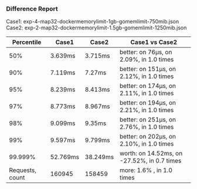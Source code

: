 ### Difference Report
Case1: exp-4-map32-dockermemorylimit-1gb-gomemlimit-750mib.json
Case2: exp-2-map32-dockermemorylimit-1.5gb-gomemlimit-1250mib.json

|Percentile|Case1|Case2|Case1 vs Case2|
|---|---|---|---|
|50%|3.639ms|3.715ms|better: on 76µs, on 2.09%, in 1.0 times |
|90%|7.119ms|7.27ms|better: on 151µs, on 2.12%, in 1.0 times |
|95%|8.239ms|8.413ms|better: on 174µs, on 2.11%, in 1.0 times |
|97%|8.773ms|8.967ms|better: on 194µs, on 2.21%, in 1.0 times |
|98%|9.099ms|9.35ms|better: on 251µs, on 2.76%, in 1.0 times |
|99%|9.597ms|9.799ms|better: on 202µs, on 2.10%, in 1.0 times |
|99.999%|52.769ms|38.249ms|worth: on 14.52ms, on -27.52%, in 0.7 times |
|Requests, count|160945|158459|more: 1.6% , in 1.0 times |
